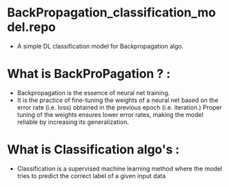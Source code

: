 # BackPropagation_classification_model.repo
- A simple DL classification model for Backpropagation algo.
# What is BackProPagation ? :
- Backpropagation is the essence of neural net training.
- It is the practice of fine-tuning the weights of a neural net based on the error rate (i.e. loss) obtained in the previous epoch (i.e. iteration.) Proper tuning of the weights ensures lower error rates, making the model reliable by increasing its generalization.
# What is Classification algo's :
- Classification is a supervised machine learning method where the model tries to predict the correct label of a given input data
